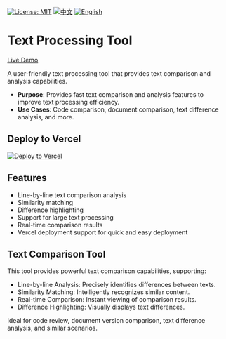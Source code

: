 [![License: MIT](https://img.shields.io/badge/License-MIT-yellow.svg)](https://opensource.org/licenses/MIT) [![中文](https://img.shields.io/badge/%E6%96%87%E6%A1%A3-%E4%B8%AD%E6%96%87-green?style=flat-square&logo=docs)](https://github.com/DavidKk/vercel-text-craft/blob/main/README.zh-CN.md) [![English](https://img.shields.io/badge/docs-English-green?style=flat-square&logo=docs)](https://github.com/DavidKk/vercel-text-craft/blob/main/README.md)

# Text Processing Tool

[Live Demo](https://vercel-text-craft.vercel.app)

A user-friendly text processing tool that provides text comparison and analysis capabilities.

- **Purpose**: Provides fast text comparison and analysis features to improve text processing efficiency.
- **Use Cases**: Code comparison, document comparison, text difference analysis, and more.

## Deploy to Vercel

[![Deploy to Vercel](https://vercel.com/button)](https://vercel.com/new/clone?repository-url=https%3A%2F%2Fgithub.com%2FDavidKk%2Fvercel-text-craft)

## Features

- Line-by-line text comparison analysis
- Similarity matching
- Difference highlighting
- Support for large text processing
- Real-time comparison results
- Vercel deployment support for quick and easy deployment

## Text Comparison Tool

This tool provides powerful text comparison capabilities, supporting:

- Line-by-line Analysis: Precisely identifies differences between texts.
- Similarity Matching: Intelligently recognizes similar content.
- Real-time Comparison: Instant viewing of comparison results.
- Difference Highlighting: Visually displays text differences.

Ideal for code review, document version comparison, text difference analysis, and similar scenarios.

